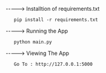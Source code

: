 -----> Installtion of requirements.txt

       pip install -r requirements.txt



-----> Running the App

       python main.py


-----> Viewing The App

       Go To : http://127.0.0.1:5000